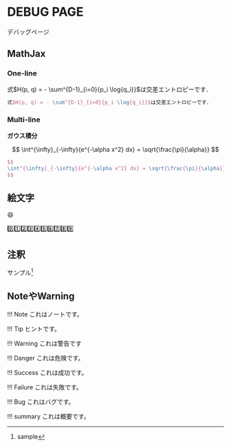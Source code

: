 # DEBUG PAGE

デバッグページ

## MathJax

### One-line

式$H(p, q) = - \sum^{D-1}_{i=0}{p_i \log{q_i}}$は交差エントロピーです．

```latex
式$H(p, q) = - \sum^{D-1}_{i=0}{p_i \log{q_i}}$は交差エントロピーです．
```

### Multi-line

**ガウス積分**

$$
\int^{\infty}_{-\infty}{e^{-\alpha x^2} dx} = \sqrt{\frac{\pi}{\alpha}}
$$

```latex
$$
\int^{\infty}_{-\infty}{e^{-\alpha x^2} dx} = \sqrt{\frac{\pi}{\alpha}}
$$
```

## 絵文字

:smile:

:zero::one::two::three::four::five::six::seven::eight::nine:

## 注釈

サンプル[^1]

[^1]: sample

## NoteやWarning

!!! Note
    これはノートです。

!!! Tip
    ヒントです。

!!! Warning
    これは警告です
    
!!! Danger
    これは危険です。

!!! Success
    これは成功です。

!!! Failure
    これは失敗です。

!!! Bug
    これはバグです。

!!! summary
    これは概要です。